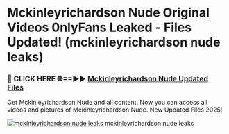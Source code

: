 # Mckinleyrichardson Nude Original Videos 0nlyFans Leaked - Files Updated! (mckinleyrichardson nude leaks)

<h3>🔴 CLICK HERE 🌐==►► <a href="https://tinyurl.com/2p9ay9w9" rel="nofollow">Mckinleyrichardson Nude Updated Files</a></h3>

Get Mckinleyrichardson Nude and all content. Now you can access all videos and pictures of Mckinleyrichardson Nude. New Updated Files 2025!

[![mckinleyrichardson nude leaks](https://i.imgur.com/KQgVmj3.gif)](https://tinyurl.com/2p9ay9w9)
mckinleyrichardson nude leaks